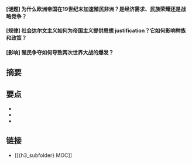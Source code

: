 #### [谜题] 为什么欧洲帝国在19世纪末加速殖民非洲？是经济需求、民族荣耀还是战略竞争？


#### [规律] 社会达尔文主义如何为帝国主义提供思想 justification？它如何影响种族和政策？


#### [影响] 殖民争夺如何导致两次世界大战的爆发？


## 摘要


## 要点

- 
- 
- 

## 链接

- [[{h3_subfolder} MOC]]

